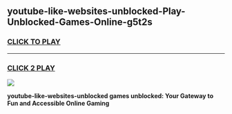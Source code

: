 
## youtube-like-websites-unblocked-Play-Unblocked-Games-Online-g5t2s
<h3>
<a href="https://premium76.site?title=youtube-like-websites-unblocked&ref=25A">CLICK TO PLAY</a></h3>
<hr>

<h3>
<a href="https://premium76.site?title=youtube-like-websites-unblocked&ref=25A">CLICK 2 PLAY</a>
  
</h3>

<a href="https://premium76.site?title=youtube-like-websites-unblocked&ref=25A"><img src="https://clearcache.store/games.png"></a>


**youtube-like-websites-unblocked games unblocked: Your Gateway to Fun and Accessible Online Gaming**
